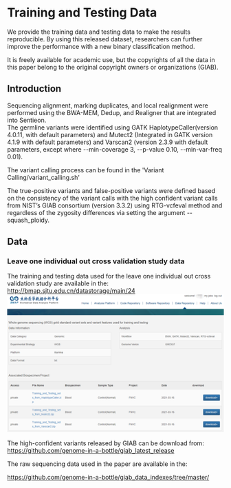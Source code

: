 # Training and Testing Data

We provide the training data and testing data to make the results reproducible. By using this released dataset, researchers can further improve the performance with a new binary classification method.<br>

It is freely available for academic use, but the copyrights of all the data in this paper belong to the original copyright owners or organizations (GIAB).<br>

Introduction
------------
Sequencing alignment, marking duplicates, and local realignment were performed using the BWA-MEM, Dedup, and Realigner that are integrated into Sentieon.<br>
The germline variants were identified using GATK HaplotypeCaller(version 4.0.11, with default parameters) and Mutect2 (Integrated in GATK version 4.1.9 with default parameters) and Varscan2 (version 2.3.9 with default parameters, except where --min-coverage 3, --p-value 0.10, --min-var-freq 0.01).<br>

The variant calling process can be found in the 'Variant Calling/variant_calling.sh'<br>

The true-positive variants and false-positive variants were defined based on the consistency of the variant calls with the high confident variant calls from NIST’s GIAB consortium (version 3.3.2) using RTG-vcfeval method and regardless of the zygosity differences via setting the argument --squash_ploidy.<br>

Data
------------
### Leave one individual out cross validation study data
The training and testing data used for the leave one individual out cross validation study are available in the: <br>
http://bmap.sjtu.edu.cn/datastorage/main/24<br>
![](../Pictures/Data_location.png)<br>

The high-confident variants released by GIAB can be download from: <br>
https://github.com/genome-in-a-bottle/giab_latest_release<br>

The raw sequencing data used in the paper are available in the: <br>

https://github.com/genome-in-a-bottle/giab_data_indexes/tree/master/ <br>

